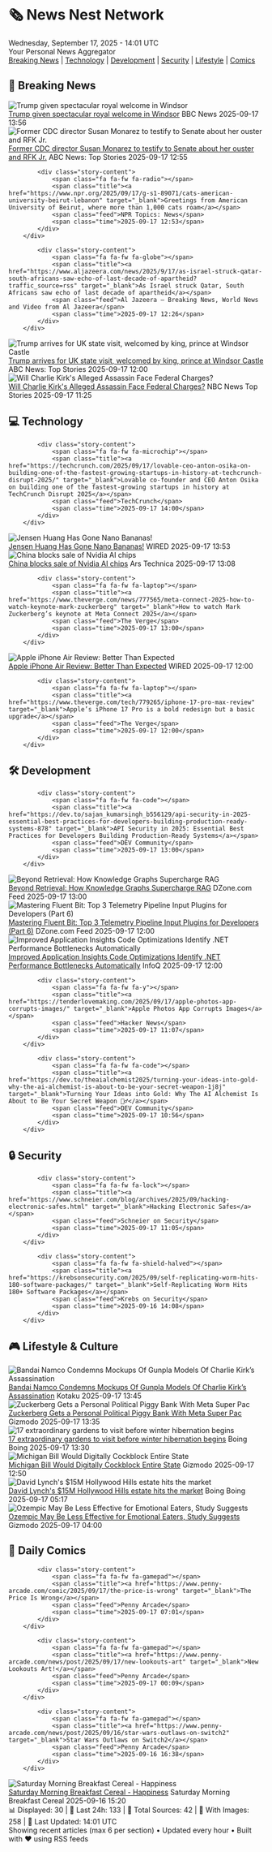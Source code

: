 <!-- Processing 54 RSS feeds at 2025-09-17 14:01:38 UTC -->
<!-- Processing: Saturday Morning Breakfast Cereal -->
<!-- Processing: Penny Arcade -->
<!-- Processing: Girl Genius -->
<!-- Processing: CNN Top Stories -->
<!-- Processing: BBC Breaking News -->
<!-- Processing: NPR News -->
<!-- Processing: CBC News -->
<!-- Error processing https://rss.cbc.ca/lineup/topstories.xml: The read operation timed out -->
<!-- Processing: Reuters World News -->
<!-- Processing: ABC News Breaking -->
<!-- Processing: Guardian World News -->
<!-- Processing: Sky News World -->
<!-- Processing: TechCrunch -->
<!-- Processing: Ars Technica -->
<!-- Processing: O'Reilly Radar -->
<!-- Processing: WIRED -->
<!-- Processing: Slashdot -->
<!-- Processing: Lobsters Python -->
<!-- Processing: Hacker News -->
<!-- Processing: GitLab Blog -->
<!-- Processing: InfoQ -->
<!-- Processing: Martin Fowler -->
<!-- Processing: Coding Horror -->
<!-- Processing: The Pragmatic Engineer -->
<!-- Processing: Gizmodo -->
<!-- Processing: Kotaku -->
<!-- Processing: Boing Boing -->
<!-- Generated 10 new posts out of 26 feeds processed -->
<div class="newspaper-header">
    <h1 class="newspaper-title">🗞️ News Nest Network</h1>
    <div class="newspaper-date">Wednesday, September 17, 2025 - 14:01 UTC</div>
    <div class="newspaper-subtitle">Your Personal News Aggregator</div>
</div>

<div class="newspaper-nav">
    <a href="#breaking">Breaking News</a> |
    <a href="#tech">Technology</a> |
    <a href="#dev">Development</a> |
    <a href="#security">Security</a> |
    <a href="#lifestyle">Lifestyle</a> |
    <a href="#webcomics">Comics</a>
</div>

<div class="news-section breaking-news" id="breaking">
<h2 class="section-header">🚨 Breaking News</h2>
<div class="stories-container">
<div class="story">
            <img src="https://ichef.bbci.co.uk/ace/standard/240/cpsprodpb/9087/live/f129c3b0-93c2-11f0-b391-6936825093bd.jpg" alt="Trump given spectacular royal welcome in Windsor" class="story-image" loading="lazy" onerror="this.style.display='none'">
            <div class="story-content">
                <span class="fa fa-fw fa-flag"></span>
                <span class="title"><a href="https://www.bbc.com/news/articles/cz9jyzl4532o?at_medium=RSS&at_campaign=rss" target="_blank">Trump given spectacular royal welcome in Windsor</a></span>
                <span class="feed">BBC News</span>
                <span class="time">2025-09-17 13:56</span>
            </div>
        </div>
<div class="story">
            <img src="https://s.abcnews.com/images/Politics/susan-monarez-rt-jt-250916_1758039945978_hpMain_4x3t_384.jpg" alt="Former CDC director Susan Monarez to testify to Senate about her ouster and RFK Jr." class="story-image" loading="lazy" onerror="this.style.display='none'">
            <div class="story-content">
                <span class="fa fa-fw fa-tv"></span>
                <span class="title"><a href="https://abcnews.go.com/Politics/susan-monarez-former-cdc-director-testify-senate-ouster/story?id=125628812" target="_blank">Former CDC director Susan Monarez to testify to Senate about her ouster and RFK Jr.</a></span>
                <span class="feed">ABC News: Top Stories</span>
                <span class="time">2025-09-17 12:55</span>
            </div>
        </div>
<div class="story">
            
            <div class="story-content">
                <span class="fa fa-fw fa-radio"></span>
                <span class="title"><a href="https://www.npr.org/2025/09/17/g-s1-89071/cats-american-university-beirut-lebanon" target="_blank">Greetings from American University of Beirut, where more than 1,000 cats roam</a></span>
                <span class="feed">NPR Topics: News</span>
                <span class="time">2025-09-17 12:53</span>
            </div>
        </div>
<div class="story">
            
            <div class="story-content">
                <span class="fa fa-fw fa-globe"></span>
                <span class="title"><a href="https://www.aljazeera.com/news/2025/9/17/as-israel-struck-qatar-south-africans-saw-echo-of-last-decade-of-apartheid?traffic_source=rss" target="_blank">As Israel struck Qatar, South Africans saw echo of last decade of apartheid</a></span>
                <span class="feed">Al Jazeera – Breaking News, World News and Video from Al Jazeera</span>
                <span class="time">2025-09-17 12:26</span>
            </div>
        </div>
<div class="story">
            <img src="https://s.abcnews.com/images/International/trump-king-charles_1758109677757_hpMain_4x3t_384.jpg" alt="Trump arrives for UK state visit, welcomed by king, prince at Windsor Castle" class="story-image" loading="lazy" onerror="this.style.display='none'">
            <div class="story-content">
                <span class="fa fa-fw fa-tv"></span>
                <span class="title"><a href="https://abcnews.go.com/Politics/trump-begin-historic-uk-state-visit-royal-reception/story?id=125651147" target="_blank">Trump arrives for UK state visit, welcomed by king, prince at Windsor Castle</a></span>
                <span class="feed">ABC News: Top Stories</span>
                <span class="time">2025-09-17 12:00</span>
            </div>
        </div>
<div class="story">
            <img src="https://media-cldnry.s-nbcnews.com/image/upload/t_fit_1500w/mpx/2704722219/2025_09/1758108342270_tdy_news_7a_winter_charlie_kirk_suspect_250917_1920x1080-nciqud.jpg" alt="Will Charlie Kirk&#x27;s Alleged Assassin Face Federal Charges?" class="story-image" loading="lazy" onerror="this.style.display='none'">
            <div class="story-content">
                <span class="fa fa-fw fa-broadcast-tower"></span>
                <span class="title"><a href="https://www.today.com/video/will-charlie-kirk-s-alleged-assassin-face-federal-charges-247746117570" target="_blank">Will Charlie Kirk&#x27;s Alleged Assassin Face Federal Charges?</a></span>
                <span class="feed">NBC News Top Stories</span>
                <span class="time">2025-09-17 11:25</span>
            </div>
        </div>
</div>
</div>
<div class="news-section tech-news" id="tech">
<h2 class="section-header">💻 Technology</h2>
<div class="stories-container">
<div class="story">
            
            <div class="story-content">
                <span class="fa fa-fw fa-microchip"></span>
                <span class="title"><a href="https://techcrunch.com/2025/09/17/lovable-ceo-anton-osika-on-building-one-of-the-fastest-growing-startups-in-history-at-techcrunch-disrupt-2025/" target="_blank">Lovable co-founder and CEO Anton Osika on building one of the fastest-growing startups in history at TechCrunch Disrupt 2025</a></span>
                <span class="feed">TechCrunch</span>
                <span class="time">2025-09-17 14:00</span>
            </div>
        </div>
<div class="story">
            <img src="https://media.wired.com/photos/68cab7d93e5e2149419670d9/master/pass/JensenBanana.png" alt="Jensen Huang Has Gone Nano Bananas!" class="story-image" loading="lazy" onerror="this.style.display='none'">
            <div class="story-content">
                <span class="fa fa-fw fa-bolt"></span>
                <span class="title"><a href="https://www.wired.com/story/jensen-huang-has-gone-nano-bananas/" target="_blank">Jensen Huang Has Gone Nano Bananas!</a></span>
                <span class="feed">WIRED</span>
                <span class="time">2025-09-17 13:53</span>
            </div>
        </div>
<div class="story">
            <img src="https://cdn.arstechnica.net/wp-content/uploads/2025/09/nvidia-500x500.jpg" alt="China blocks sale of Nvidia AI chips" class="story-image" loading="lazy" onerror="this.style.display='none'">
            <div class="story-content">
                <span class="fa fa-fw fa-cog"></span>
                <span class="title"><a href="https://arstechnica.com/tech-policy/2025/09/china-blocks-sale-of-nvidia-ai-chips/" target="_blank">China blocks sale of Nvidia AI chips</a></span>
                <span class="feed">Ars Technica</span>
                <span class="time">2025-09-17 13:08</span>
            </div>
        </div>
<div class="story">
            
            <div class="story-content">
                <span class="fa fa-fw fa-laptop"></span>
                <span class="title"><a href="https://www.theverge.com/news/777565/meta-connect-2025-how-to-watch-keynote-mark-zuckerberg" target="_blank">How to watch Mark Zuckerberg’s keynote at Meta Connect 2025</a></span>
                <span class="feed">The Verge</span>
                <span class="time">2025-09-17 13:00</span>
            </div>
        </div>
<div class="story">
            <img src="https://media.wired.com/photos/68ca28baf61482153c9f5115/master/pass/Apple%20iPhone%20Air%20Hero%20Image%20SOURCE%20Julian%20Chokkattu.jpg" alt="Apple iPhone Air Review: Better Than Expected" class="story-image" loading="lazy" onerror="this.style.display='none'">
            <div class="story-content">
                <span class="fa fa-fw fa-bolt"></span>
                <span class="title"><a href="https://www.wired.com/review/apple-iphone-air/" target="_blank">Apple iPhone Air Review: Better Than Expected</a></span>
                <span class="feed">WIRED</span>
                <span class="time">2025-09-17 12:00</span>
            </div>
        </div>
<div class="story">
            
            <div class="story-content">
                <span class="fa fa-fw fa-laptop"></span>
                <span class="title"><a href="https://www.theverge.com/tech/779265/iphone-17-pro-max-review" target="_blank">Apple’s iPhone 17 Pro is a bold redesign but a basic upgrade</a></span>
                <span class="feed">The Verge</span>
                <span class="time">2025-09-17 12:00</span>
            </div>
        </div>
</div>
</div>
<div class="news-section dev-news" id="dev">
<h2 class="section-header">🛠️ Development</h2>
<div class="stories-container">
<div class="story">
            
            <div class="story-content">
                <span class="fa fa-fw fa-code"></span>
                <span class="title"><a href="https://dev.to/sajan_kumarsingh_b556129/api-security-in-2025-essential-best-practices-for-developers-building-production-ready-systems-878" target="_blank">API Security in 2025: Essential Best Practices for Developers Building Production-Ready Systems</a></span>
                <span class="feed">DEV Community</span>
                <span class="time">2025-09-17 13:00</span>
            </div>
        </div>
<div class="story">
            <img src="https://dz2cdn1.dzone.com/thumbnail?fid=18626099&w=600" alt="Beyond Retrieval: How Knowledge Graphs Supercharge RAG" class="story-image" loading="lazy" onerror="this.style.display='none'">
            <div class="story-content">
                <span class="fa fa-fw fa-newspaper"></span>
                <span class="title"><a href="https://dzone.com/articles/how-knowledge-graphs-supercharge-rag" target="_blank">Beyond Retrieval: How Knowledge Graphs Supercharge RAG</a></span>
                <span class="feed">DZone.com Feed</span>
                <span class="time">2025-09-17 13:00</span>
            </div>
        </div>
<div class="story">
            <img src="https://dz2cdn1.dzone.com/thumbnail?fid=18626094&w=600" alt="Mastering Fluent Bit: Top 3 Telemetry Pipeline Input Plugins for Developers (Part 6)" class="story-image" loading="lazy" onerror="this.style.display='none'">
            <div class="story-content">
                <span class="fa fa-fw fa-newspaper"></span>
                <span class="title"><a href="https://dzone.com/articles/telemetry-pipeline-input-plugins-for-developers" target="_blank">Mastering Fluent Bit: Top 3 Telemetry Pipeline Input Plugins for Developers (Part 6)</a></span>
                <span class="feed">DZone.com Feed</span>
                <span class="time">2025-09-17 12:00</span>
            </div>
        </div>
<div class="story">
            <img src="https://res.infoq.com/news/2025/09/code-optimizations-dotnet/en/headerimage/header-1757973593442.jpg" alt="Improved Application Insights Code Optimizations Identify .NET Performance Bottlenecks Automatically" class="story-image" loading="lazy" onerror="this.style.display='none'">
            <div class="story-content">
                <span class="fa fa-fw fa-info-circle"></span>
                <span class="title"><a href="https://www.infoq.com/news/2025/09/code-optimizations-dotnet/?utm_campaign=infoq_content&utm_source=infoq&utm_medium=feed&utm_term=global" target="_blank">Improved Application Insights Code Optimizations Identify .NET Performance Bottlenecks Automatically</a></span>
                <span class="feed">InfoQ</span>
                <span class="time">2025-09-17 12:00</span>
            </div>
        </div>
<div class="story">
            
            <div class="story-content">
                <span class="fa fa-fw fa-y"></span>
                <span class="title"><a href="https://tenderlovemaking.com/2025/09/17/apple-photos-app-corrupts-images/" target="_blank">Apple Photos App Corrupts Images</a></span>
                <span class="feed">Hacker News</span>
                <span class="time">2025-09-17 11:07</span>
            </div>
        </div>
<div class="story">
            
            <div class="story-content">
                <span class="fa fa-fw fa-code"></span>
                <span class="title"><a href="https://dev.to/theaialchemist2025/turning-your-ideas-into-gold-why-the-ai-alchemist-is-about-to-be-your-secret-weapon-1j8j" target="_blank">Turning Your Ideas into Gold: Why The AI Alchemist Is About to Be Your Secret Weapon 🧙‍♂️</a></span>
                <span class="feed">DEV Community</span>
                <span class="time">2025-09-17 10:56</span>
            </div>
        </div>
</div>
</div>
<div class="news-section security-news" id="security">
<h2 class="section-header">🔒 Security</h2>
<div class="stories-container">
<div class="story">
            
            <div class="story-content">
                <span class="fa fa-fw fa-lock"></span>
                <span class="title"><a href="https://www.schneier.com/blog/archives/2025/09/hacking-electronic-safes.html" target="_blank">Hacking Electronic Safes</a></span>
                <span class="feed">Schneier on Security</span>
                <span class="time">2025-09-17 11:05</span>
            </div>
        </div>
<div class="story">
            
            <div class="story-content">
                <span class="fa fa-fw fa-shield-halved"></span>
                <span class="title"><a href="https://krebsonsecurity.com/2025/09/self-replicating-worm-hits-180-software-packages/" target="_blank">Self-Replicating Worm Hits 180+ Software Packages</a></span>
                <span class="feed">Krebs on Security</span>
                <span class="time">2025-09-16 14:08</span>
            </div>
        </div>
</div>
</div>
<div class="news-section lifestyle-news" id="lifestyle">
<h2 class="section-header">🎮 Lifestyle & Culture</h2>
<div class="stories-container">
<div class="story">
            <img src="https://kotaku.com/app/uploads/2025/09/image-10.jpg" alt="Bandai Namco Condemns Mockups Of Gunpla Models Of Charlie Kirk’s Assassination" class="story-image" loading="lazy" onerror="this.style.display='none'">
            <div class="story-content">
                <span class="fa fa-fw fa-gamepad"></span>
                <span class="title"><a href="https://kotaku.com/charlie-kirk-assassination-bandai-namco-ai-model-gunpla-2000626472" target="_blank">Bandai Namco Condemns Mockups Of Gunpla Models Of Charlie Kirk’s Assassination</a></span>
                <span class="feed">Kotaku</span>
                <span class="time">2025-09-17 13:45</span>
            </div>
        </div>
<div class="story">
            <img src="https://gizmodo.com/app/uploads/2024/11/zuckerberg_loves_america1.png" alt="Zuckerberg Gets a Personal Political Piggy Bank With Meta Super Pac" class="story-image" loading="lazy" onerror="this.style.display='none'">
            <div class="story-content">
                <span class="fa fa-fw fa-computer"></span>
                <span class="title"><a href="https://gizmodo.com/zuckerberg-gets-a-personal-political-piggy-bank-with-meta-super-pac-2000659581" target="_blank">Zuckerberg Gets a Personal Political Piggy Bank With Meta Super Pac</a></span>
                <span class="feed">Gizmodo</span>
                <span class="time">2025-09-17 13:35</span>
            </div>
        </div>
<div class="story">
            <img src="https://i0.wp.com/boingboing.net/wp-content/uploads/2022/07/IMG-2624-scaled-e1743081777536.jpg?fit=1280%2C960&amp;quality=60&amp;ssl=1" alt="17 extraordinary gardens to visit before winter hibernation begins" class="story-image" loading="lazy" onerror="this.style.display='none'">
            <div class="story-content">
                <span class="fa fa-fw fa-arrow-right"></span>
                <span class="title"><a href="https://boingboing.net/2025/09/17/17-extraordinary-gardens-to-visit-before-winter-hibernation-begins.html" target="_blank">17 extraordinary gardens to visit before winter hibernation begins</a></span>
                <span class="feed">Boing Boing</span>
                <span class="time">2025-09-17 13:30</span>
            </div>
        </div>
<div class="story">
            <img src="https://gizmodo.com/app/uploads/2024/07/Watch-Pornhub-in-Florida-Anonymously.jpg" alt="Michigan Bill Would Digitally Cockblock Entire State" class="story-image" loading="lazy" onerror="this.style.display='none'">
            <div class="story-content">
                <span class="fa fa-fw fa-computer"></span>
                <span class="title"><a href="https://gizmodo.com/michigan-bill-would-digitally-cockblock-entire-state-2000659675" target="_blank">Michigan Bill Would Digitally Cockblock Entire State</a></span>
                <span class="feed">Gizmodo</span>
                <span class="time">2025-09-17 12:50</span>
            </div>
        </div>
<div class="story">
            <img src="https://i0.wp.com/boingboing.net/wp-content/uploads/2025/09/Lynch.jpg?fit=1080%2C612&amp;quality=60&amp;ssl=1" alt="David Lynch&#x27;s $15M Hollywood Hills estate hits the market" class="story-image" loading="lazy" onerror="this.style.display='none'">
            <div class="story-content">
                <span class="fa fa-fw fa-arrow-right"></span>
                <span class="title"><a href="https://boingboing.net/2025/09/16/david-lynchs-15m-hollywood-hills-estate-hits-the-market.html" target="_blank">David Lynch&#x27;s $15M Hollywood Hills estate hits the market</a></span>
                <span class="feed">Boing Boing</span>
                <span class="time">2025-09-17 05:17</span>
            </div>
        </div>
<div class="story">
            <img src="https://gizmodo.com/app/uploads/2025/06/Ozempic.jpg" alt="Ozempic May Be Less Effective for Emotional Eaters, Study Suggests" class="story-image" loading="lazy" onerror="this.style.display='none'">
            <div class="story-content">
                <span class="fa fa-fw fa-computer"></span>
                <span class="title"><a href="https://gizmodo.com/ozempic-may-be-less-effective-for-emotional-eaters-study-suggests-2000659004" target="_blank">Ozempic May Be Less Effective for Emotional Eaters, Study Suggests</a></span>
                <span class="feed">Gizmodo</span>
                <span class="time">2025-09-17 04:00</span>
            </div>
        </div>
</div>
</div>
<div class="news-section webcomics-section" id="webcomics">
<h2 class="section-header">🎨 Daily Comics</h2>
<div class="stories-container">
<div class="story">
            
            <div class="story-content">
                <span class="fa fa-fw fa-gamepad"></span>
                <span class="title"><a href="https://www.penny-arcade.com/comic/2025/09/17/the-price-is-wrong" target="_blank">The Price Is Wrong</a></span>
                <span class="feed">Penny Arcade</span>
                <span class="time">2025-09-17 07:01</span>
            </div>
        </div>
<div class="story">
            
            <div class="story-content">
                <span class="fa fa-fw fa-gamepad"></span>
                <span class="title"><a href="https://www.penny-arcade.com/news/post/2025/09/17/new-lookouts-art" target="_blank">New Lookouts Art!</a></span>
                <span class="feed">Penny Arcade</span>
                <span class="time">2025-09-17 00:09</span>
            </div>
        </div>
<div class="story">
            
            <div class="story-content">
                <span class="fa fa-fw fa-gamepad"></span>
                <span class="title"><a href="https://www.penny-arcade.com/news/post/2025/09/16/star-wars-outlaws-on-switch2" target="_blank">Star Wars Outlaws on Switch2</a></span>
                <span class="feed">Penny Arcade</span>
                <span class="time">2025-09-16 16:38</span>
            </div>
        </div>
<div class="story">
            <img src="https://www.smbc-comics.com/comics/1757980806-20250916.png" alt="Saturday Morning Breakfast Cereal - Happiness" class="story-image" loading="lazy" onerror="this.style.display='none'">
            <div class="story-content">
                <span class="fa fa-fw fa-smile"></span>
                <span class="title"><a href="https://www.smbc-comics.com/comic/happiness-5" target="_blank">Saturday Morning Breakfast Cereal - Happiness</a></span>
                <span class="feed">Saturday Morning Breakfast Cereal</span>
                <span class="time">2025-09-16 15:20</span>
            </div>
        </div>
</div>
</div>

<div class="newspaper-footer">
    <div class="stats">
        📊 Displayed: 30 | 📅 Last 24h: 133 | 📡 Total Sources: 42 | 📸 With Images: 258 |
        🔄 Last Updated: 14:01 UTC
    </div>
    <div class="footer-note">
        Showing recent articles (max 6 per section) • Updated every hour • Built with ❤️ using RSS feeds
    </div>
</div>
